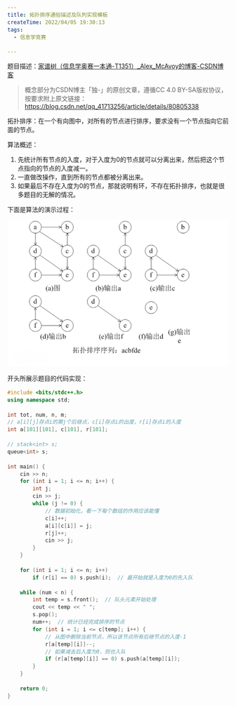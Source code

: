 ```yaml
---
title: 拓扑排序通俗描述及队列实现模板
createTime: 2022/04/05 19:30:13
tags:
  - 信息学竞赛

---
```


题目描述：[家谱树（信息学奥赛一本通-T1351）_Alex_McAvoy的博客-CSDN博客](https://blog.csdn.net/u011815404/article/details/80862293)

> 概念部分为CSDN博主「独-」的原创文章，遵循CC 4.0 BY-SA版权协议，按要求附上原文链接：https://blog.csdn.net/qq_41713256/article/details/80805338

拓扑排序：在一个有向图中，对所有的节点进行排序，要求没有一个节点指向它前面的节点。

算法概述：

1. 先统计所有节点的入度，对于入度为0的节点就可以分离出来，然后把这个节点指向的节点的入度减一。
2. 一直做改操作，直到所有的节点都被分离出来。
3. 如果最后不存在入度为0的节点，那就说明有环，不存在拓扑排序，也就是很多题目的无解的情况。

下面是算法的演示过程：

![在这里插入图片描述](../images/59afe2ecf6cc430e9d5cbbc0eac844e7.png)

开头所展示题目的代码实现：

```cpp
#include <bits/stdc++.h>
using namespace std;

int tot, num, n, m;
// a[i][j]存点i的第j个后继点，c[i]存点i的出度，r[i]存点i的入度
int a[101][101], c[101], r[101];

// stack<int> s;
queue<int> s;

int main() {
    cin >> n;
    for (int i = 1; i <= n; i++) {
        int j;
        cin >> j;
        while (j != 0) {
            // 数据初始化，看一下每个数组的作用应该能懂
            c[i]++;
            a[i][c[i]] = j;
            r[j]++;
            cin >> j;
        }
    }

    for (int i = 1; i <= n; i++)
        if (r[i] == 0) s.push(i);  // 最开始就是入度为0的先入队

    while (num < n) {
        int temp = s.front();  // 队头元素开始处理
        cout << temp << " ";
        s.pop();
        num++;  // 统计已经完成排序的节点
        for (int i = 1; i <= c[temp]; i++) {
            // 从图中删除当前节点，所以该节点所有后继节点的入度-1
            r[a[temp][i]]--;
            // 如果减去后入度为0，则也入队
            if (r[a[temp][i]] == 0) s.push(a[temp][i]);
        }
    }

    return 0;
}
```
